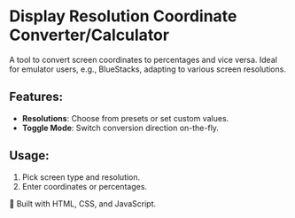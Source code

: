 # Display Resolution Coordinate Converter/Calculator

A tool to convert screen coordinates to percentages and vice versa. Ideal for emulator users, e.g., BlueStacks, adapting to various screen resolutions.

## Features:
- **Resolutions**: Choose from presets or set custom values.
- **Toggle Mode**: Switch conversion direction on-the-fly.


## Usage:
1. Pick screen type and resolution.
2. Enter coordinates or percentages.

🔧 Built with HTML, CSS, and JavaScript.

